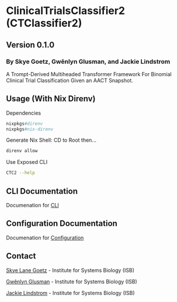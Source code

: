 # ClinicalTrialsClassifier2 (CTClassifier2)

## Version 0.1.0

### By Skye Goetz, Gwênlyn Glusman, and Jackie Lindstrom

A Trompt-Derived Multiheaded Transformer Framework For Binomial Clinical Trial Classification Given an AACT Snapshot.

## Usage (With Nix Direnv)

Dependencies
```nix
nixpkgs#direnv
nixpkgs#nix-direnv
```

Generate Nix Shell: CD to Root then...
```bash
direnv allow
```

Use Exposed CLI
```bash
CTC2 --help
```

## CLI Documentation

Documenation for [CLI](./docs/cli.md)

## Configuration Documentation

Documenation for [Configuration](./docs/snapshot.md)

## Contact
[Skye Lane Goetz](mailto:skye.lane.goetz@gmail.com) - Institute for Systems Biology (ISB)

[Gwênlyn Glusman](mailto:gglusman@isbscience.org) - Institute for Systems Biology (ISB)

[Jackie Lindstrom](mailto:jlindstr@isbscience.org) - Institute for Systems Biology (ISB)
